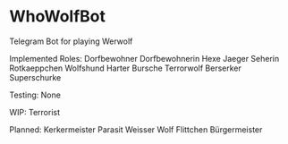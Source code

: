 # WhoWolfBot
Telegram Bot for playing Werwolf

Implemented Roles:
Dorfbewohner
Dorfbewohnerin
Hexe
Jaeger
Seherin
Rotkaeppchen
Wolfshund
Harter Bursche
Terrorwolf
Berserker
Superschurke

Testing:
None

WIP:
Terrorist

Planned:
Kerkermeister
Parasit
Weisser Wolf
Flittchen
Bürgermeister
